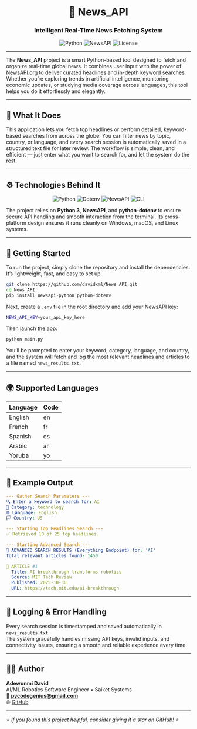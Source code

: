 <div align="center">

# 📰 News_API  
### Intelligent Real-Time News Fetching System  

![Python](https://img.shields.io/badge/Python-3.10+-blue?logo=python&logoColor=white&style=for-the-badge)
![NewsAPI](https://img.shields.io/badge/NewsAPI-Integration-success?logo=rss&style=for-the-badge)
![License](https://img.shields.io/badge/License-MIT-green?style=for-the-badge)

</div>

---

The **News_API** project is a smart Python-based tool designed to fetch and organize real-time global news. It combines user input with the power of [NewsAPI.org](https://newsapi.org/) to deliver curated headlines and in-depth keyword searches. Whether you’re exploring trends in artificial intelligence, monitoring economic updates, or studying media coverage across languages, this tool helps you do it effortlessly and elegantly.

---

## 🧠 What It Does

This application lets you fetch top headlines or perform detailed, keyword-based searches from across the globe. You can filter news by topic, country, or language, and every search session is automatically saved in a structured text file for later review. The workflow is simple, clean, and efficient — just enter what you want to search for, and let the system do the rest.

---

## ⚙️ Technologies Behind It

<div align="center">

![Python](https://img.shields.io/badge/Python-3776AB?style=for-the-badge&logo=python&logoColor=white)
![Dotenv](https://img.shields.io/badge/Dotenv-ecf0f1?style=for-the-badge&logo=dotenv&logoColor=black)
![NewsAPI](https://img.shields.io/badge/NewsAPI-FFDD00?style=for-the-badge&logo=rss&logoColor=black)
![CLI](https://img.shields.io/badge/Interface-Command_Line_Tool-2ecc71?style=for-the-badge)

</div>

The project relies on **Python 3**, **NewsAPI**, and **python-dotenv** to ensure secure API handling and smooth interaction from the terminal. Its cross-platform design ensures it runs cleanly on Windows, macOS, and Linux systems.

---

## 🚧 Getting Started

To run the project, simply clone the repository and install the dependencies. It’s lightweight, fast, and easy to set up.

```bash
git clone https://github.com/davidxml/News_API.git
cd News_API
pip install newsapi-python python-dotenv
```

Next, create a `.env` file in the root directory and add your NewsAPI key:

```bash
NEWS_API_KEY=your_api_key_here
```

Then launch the app:

```bash
python main.py
```

You’ll be prompted to enter your keyword, category, language, and country, and the system will fetch and log the most relevant headlines and articles to a file named `news_results.txt`.

---

## 🌍 Supported Languages

| Language | Code |
|-----------|------|
| English   | en   |
| French    | fr   |
| Spanish   | es   |
| Arabic    | ar   |
| Yoruba    | yo   |

---

## 🧩 Example Output

```yaml
--- Gather Search Parameters ---
🔍 Enter a keyword to search for: AI
📂 Category: technology
🌐 Language: English
🏳️ Country: US

--- Starting Top Headlines Search ---
✅ Retrieved 10 of 25 top headlines.

--- Starting Advanced Search ---
🔎 ADVANCED SEARCH RESULTS (Everything Endpoint) for: 'AI'
Total relevant articles found: 1450

📰 ARTICLE #1
  Title: AI breakthrough transforms robotics
  Source: MIT Tech Review
  Published: 2025-10-30
  URL: https://tech.mit.edu/ai-breakthrough
```

---

## 📜 Logging & Error Handling

Every search session is timestamped and saved automatically in `news_results.txt`.  
The system gracefully handles missing API keys, invalid inputs, and connectivity issues, ensuring a smooth and reliable experience every time.

---

## 🧑‍💻 Author

**Adewunmi David**  
AI/ML Robotics Software Engineer • Saiket Systems  
📧 **pycodegenius@gmail.com**  
🌐 [GitHub](https://github.com/davidxml)

---

⭐ *If you found this project helpful, consider giving it a star on GitHub!* ⭐
